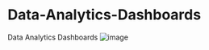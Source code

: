 # Data-Analytics-Dashboards
Data Analytics Dashboards
![image](https://github.com/user-attachments/assets/093c7830-a8ee-4efc-bcd6-bebe21b9446a)
